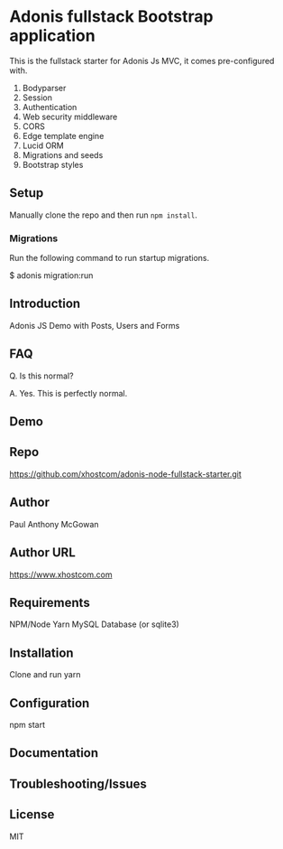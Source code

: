 # Adonis fullstack Bootstrap application

This is the fullstack starter for Adonis Js MVC, it comes pre-configured with.

1. Bodyparser
2. Session
3. Authentication
4. Web security middleware
5. CORS
6. Edge template engine
7. Lucid ORM
8. Migrations and seeds
9. Bootstrap styles

## Setup

Manually clone the repo and then run `npm install`.

### Migrations

Run the following command to run startup migrations.

$ adonis migration:run

## Introduction

Adonis JS Demo with Posts, Users and Forms

## FAQ

Q. Is this normal?

A. Yes. This is perfectly normal.

## Demo

## Repo

https://github.com/xhostcom/adonis-node-fullstack-starter.git

## Author

Paul Anthony  McGowan

## Author URL

https://www.xhostcom.com

## Requirements

NPM/Node
 Yarn
 MySQL Database (or sqlite3)

## Installation

Clone and run yarn

## Configuration

npm start

## Documentation

## Troubleshooting/Issues

## License

MIT

